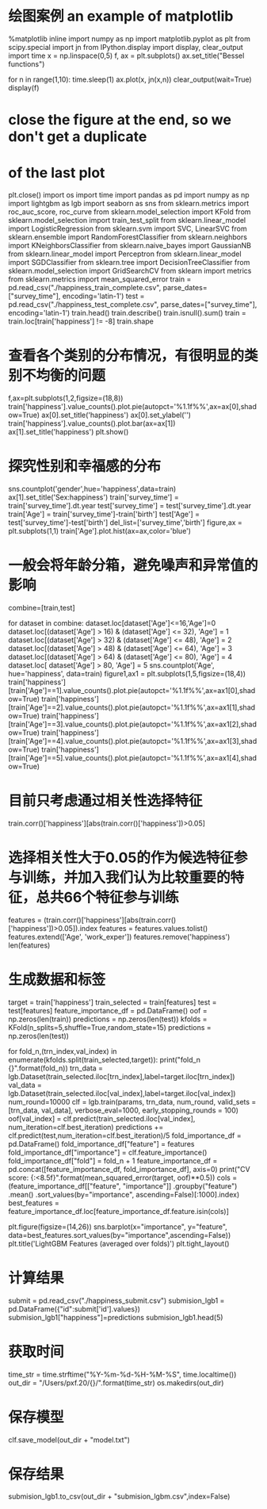 # 绘图案例 an example of matplotlib
%matplotlib inline
import numpy as np
import matplotlib.pyplot as plt
from scipy.special import jn
from IPython.display import display, clear_output
import time
x = np.linspace(0,5)
f, ax = plt.subplots()
ax.set_title("Bessel functions")

for n in range(1,10):
    time.sleep(1)
    ax.plot(x, jn(x,n))
    clear_output(wait=True)
    display(f)

# close the figure at the end, so we don't get a duplicate
# of the last plot
plt.close()
import os
import time 
import pandas as pd
import numpy as np
import lightgbm as lgb
import seaborn as sns
from sklearn.metrics import roc_auc_score, roc_curve
from sklearn.model_selection import KFold
from sklearn.model_selection import train_test_split
from sklearn.linear_model import LogisticRegression
from sklearn.svm import SVC, LinearSVC
from sklearn.ensemble import RandomForestClassifier
from sklearn.neighbors import KNeighborsClassifier
from sklearn.naive_bayes import GaussianNB
from sklearn.linear_model import Perceptron
from sklearn.linear_model import SGDClassifier
from sklearn.tree import DecisionTreeClassifier
from sklearn.model_selection import GridSearchCV
from sklearn import metrics
from sklearn.metrics import mean_squared_error
train = pd.read_csv("./happiness_train_complete.csv", parse_dates=["survey_time"], encoding='latin-1') 
test = pd.read_csv("./happiness_test_complete.csv", parse_dates=["survey_time"], encoding='latin-1')
train.head()
train.describe()
train.isnull().sum()
train = train.loc[train['happiness'] != -8]
train.shape
# 查看各个类别的分布情况，有很明显的类别不均衡的问题
f,ax=plt.subplots(1,2,figsize=(18,8))
train['happiness'].value_counts().plot.pie(autopct='%1.1f%%',ax=ax[0],shadow=True)
ax[0].set_title('happiness')
ax[0].set_ylabel('')
train['happiness'].value_counts().plot.bar(ax=ax[1])
ax[1].set_title('happiness')
plt.show()
# 探究性别和幸福感的分布
sns.countplot('gender',hue='happiness',data=train)
ax[1].set_title('Sex:happiness')
train['survey_time'] = train['survey_time'].dt.year
test['survey_time'] = test['survey_time'].dt.year
train['Age'] = train['survey_time']-train['birth']
test['Age'] = test['survey_time']-test['birth']
del_list=['survey_time','birth']
figure,ax = plt.subplots(1,1)
train['Age'].plot.hist(ax=ax,color='blue')
# 一般会将年龄分箱，避免噪声和异常值的影响
combine=[train,test]

for dataset in combine:
    dataset.loc[dataset['Age']<=16,'Age']=0
    dataset.loc[(dataset['Age'] > 16) & (dataset['Age'] <= 32), 'Age'] = 1
    dataset.loc[(dataset['Age'] > 32) & (dataset['Age'] <= 48), 'Age'] = 2
    dataset.loc[(dataset['Age'] > 48) & (dataset['Age'] <= 64), 'Age'] = 3
    dataset.loc[(dataset['Age'] > 64) & (dataset['Age'] <= 80), 'Age'] = 4
    dataset.loc[ dataset['Age'] > 80, 'Age'] = 5
sns.countplot('Age', hue='happiness', data=train)
figure1,ax1 = plt.subplots(1,5,figsize=(18,4))
train['happiness'][train['Age']==1].value_counts().plot.pie(autopct='%1.1f%%',ax=ax1[0],shadow=True)
train['happiness'][train['Age']==2].value_counts().plot.pie(autopct='%1.1f%%',ax=ax1[1],shadow=True)
train['happiness'][train['Age']==3].value_counts().plot.pie(autopct='%1.1f%%',ax=ax1[2],shadow=True)
train['happiness'][train['Age']==4].value_counts().plot.pie(autopct='%1.1f%%',ax=ax1[3],shadow=True)
train['happiness'][train['Age']==5].value_counts().plot.pie(autopct='%1.1f%%',ax=ax1[4],shadow=True)
# 目前只考虑通过相关性选择特征
train.corr()['happiness'][abs(train.corr()['happiness'])>0.05]
# 选择相关性大于0.05的作为候选特征参与训练，并加入我们认为比较重要的特征，总共66个特征参与训练
features = (train.corr()['happiness'][abs(train.corr()['happiness'])>0.05]).index
features = features.values.tolist()
features.extend(['Age', 'work_exper'])
features.remove('happiness')
len(features)
# 生成数据和标签
target = train['happiness']
train_selected = train[features]
test = test[features]
feature_importance_df = pd.DataFrame()
oof = np.zeros(len(train))
predictions = np.zeros(len(test))
kfolds = KFold(n_splits=5,shuffle=True,random_state=15)
predictions = np.zeros(len(test))

for fold_n,(trn_index,val_index) in enumerate(kfolds.split(train_selected,target)):
    print("fold_n {}".format(fold_n))
    trn_data = lgb.Dataset(train_selected.iloc[trn_index],label=target.iloc[trn_index])
    val_data = lgb.Dataset(train_selected.iloc[val_index],label=target.iloc[val_index])
    num_round=10000
    clf = lgb.train(params, trn_data, num_round, valid_sets = [trn_data, val_data], verbose_eval=1000, early_stopping_rounds = 100)
    oof[val_index] = clf.predict(train_selected.iloc[val_index], num_iteration=clf.best_iteration)
    predictions += clf.predict(test,num_iteration=clf.best_iteration)/5
    fold_importance_df = pd.DataFrame()
    fold_importance_df["feature"] = features
    fold_importance_df["importance"] = clf.feature_importance()
    fold_importance_df["fold"] = fold_n + 1
    feature_importance_df = pd.concat([feature_importance_df, fold_importance_df], axis=0)
    print("CV score: {:<8.5f}".format(mean_squared_error(target, oof)**0.5))
    cols = (feature_importance_df[["feature", "importance"]]
        .groupby("feature")
        .mean()
        .sort_values(by="importance", ascending=False)[:1000].index)
best_features = feature_importance_df.loc[feature_importance_df.feature.isin(cols)]

plt.figure(figsize=(14,26))
sns.barplot(x="importance", y="feature", data=best_features.sort_values(by="importance",ascending=False))
plt.title('LightGBM Features (averaged over folds)')
plt.tight_layout()
# 计算结果
submit = pd.read_csv("./happiness_submit.csv")
submision_lgb1  = pd.DataFrame({"id":submit['id'].values})
submision_lgb1["happiness"]=predictions
submision_lgb1.head(5)
# 获取时间
time_str = time.strftime("%Y-%m-%d-%H-%M-%S", time.localtime())
out_dir = "/Users/pxf.20/{}/".format(time_str)
os.makedirs(out_dir)

# 保存模型
clf.save_model(out_dir + "model.txt")
# 保存结果
submision_lgb1.to_csv(out_dir + "submision_lgbm.csv",index=False)
